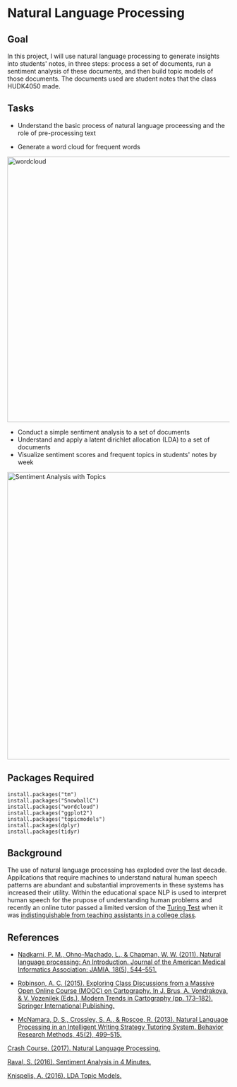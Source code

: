 # Natural Language Processing

## Goal
In this project, I will use natural language processing to generate insights into students' notes, in three steps: process a set of documents, run a sentiment analysis of these documents, and then build topic models of those documents. The documents used are student notes that the class HUDK4050 made.

## Tasks
* Understand the basic process of natural language proceessing and the role of pre-processing text

* Generate a word cloud for frequent words
<img width="600" alt="wordcloud" src="https://user-images.githubusercontent.com/47013908/95770939-30475980-0c88-11eb-96ce-cc3774d02b95.png">

* Conduct a simple sentiment analysis to a set of documents
* Understand and apply a latent dirichlet allocation (LDA) to a set of documents
* Visualize sentiment scores and frequent topics in students' notes by week
<img width="650" alt="Sentiment Analysis with Topics" src="https://user-images.githubusercontent.com/47013908/95776806-09daeb80-0c93-11eb-95df-634918301be5.png">

## Packages Required
```
install.packages("tm")
install.packages("SnowballC")
install.packages("wordcloud")
install.packages("ggplot2")
install.packages("topicmodels")
install.packages(dplyr)
install.packages(tidyr)
```
## Background
The use of natural language processing has exploded over the last decade. Appilcations that require machines to understand natural human speech patterns are abundant and substantial improvements in these systems has increased their utility. Within the educational space NLP is used to interpret human speech for the prupose of understanding human problems and recently an online tutor passed a limited version of the [Turing Test](https://en.wikipedia.org/wiki/Turing_test) when it was [indistinguishable from teaching assistants in a college class](http://www.news.gatech.edu/2017/01/09/jill-watson-round-three).


## References

* [Nadkarni, P. M., Ohno-Machado, L., & Chapman, W. W. (2011). Natural language processing: An Introduction. Journal of the American Medical Informatics Association: JAMIA, 18(5), 544–551.](http://www.ncbi.nlm.nih.gov/pmc/articles/PMC3168328/)

* [Robinson, A. C. (2015). Exploring Class Discussions from a Massive Open Online Course (MOOC) on Cartography. In J. Brus, A. Vondrakova, & V. Vozenilek (Eds.), Modern Trends in Cartography (pp. 173–182). Springer International Publishing.](http://link.springer.com.ezproxy.cul.columbia.edu/chapter/10.1007/978-3-319-07926-4_14)

* [McNamara, D. S., Crossley, S. A., & Roscoe, R. (2013). Natural Language Processing in an Intelligent Writing Strategy Tutoring System. Behavior Research Methods, 45(2), 499–515.](http://link.springer.com.ezproxy.cul.columbia.edu/article/10.3758/s13428-012-0258-1)

[Crash Course. (2017). Natural Language Processing.](https://www.youtube.com/watch?v=fOvTtapxa9c)

[Raval, S. (2016). Sentiment Analysis in 4 Minutes.](https://www.youtube.com/watch?v=AJVP96tAWxw)

[Knispelis, A. (2016). LDA Topic Models.](https://www.youtube.com/watch?v=3mHy4OSyRf0)
